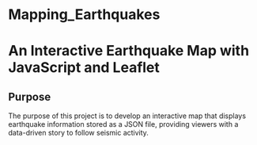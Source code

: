 # Mapping_Earthquakes

# An Interactive Earthquake Map with JavaScript and Leaflet

## Purpose

The purpose of this project is to develop an interactive map that displays earthquake information stored as a JSON file, providing viewers with a data-driven story to follow seismic activity.
